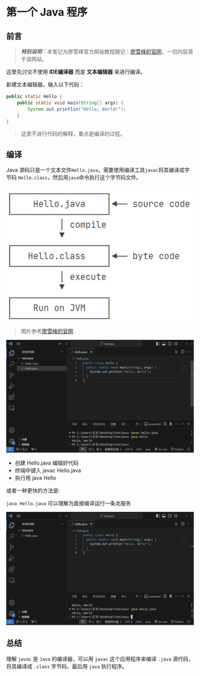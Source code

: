 # 第一个 Java 程序

## 前言

> ***特别说明***：本笔记为廖雪峰官方网站教程随记：[廖雪峰的官网](https://www.liaoxuefeng.com/wiki/1252599548343744/1255887847679616)，一切内容源于该网站。

这里先讨论不使用 **IDE编译器** 而是 **文本编辑器** 来进行编译。

新建文本编辑器，输入以下代码：

```java
public static Hello {
	public static void main(String[] args) {
		System.out.printlin("Hello, World!");
	}
}
```

> 这里不进行代码的解释，重点是编译的过程。

## 编译

Java 源码只是一个文本文件`Hello.java`，需要使用编译工具`javac`将其编译成字节码 `Hello.class`，然后用`java`命令执行这个字节码文件。

![image-20240716162310062](https://raw.githubusercontent.com/CCCCOOH/PicturesBed/master/202407161642649.png)

> 图片参考[廖雪峰的官网](https://www.liaoxuefeng.com/wiki/1252599548343744/1255878730977024)

![image-20240716162856416](https://raw.githubusercontent.com/CCCCOOH/PicturesBed/master/202407161642411.png)

- 创建 Hello.java 编辑好代码
- 终端中键入 javac Hello.java 
- 执行用 java Hello

或者一种更快的方法是:

`java Hello.java` 可以理解为直接编译运行一条龙服务

![image-20240716163150680](https://raw.githubusercontent.com/CCCCOOH/PicturesBed/master/202407161642963.png)

## 总结

理解 `javac` 是 `Java` 的编译器，可以用 `javac` 这个应用程序来编译 `.java` 源代码，将其编译成 `.class` 字节码，最后用 `java` 执行程序。